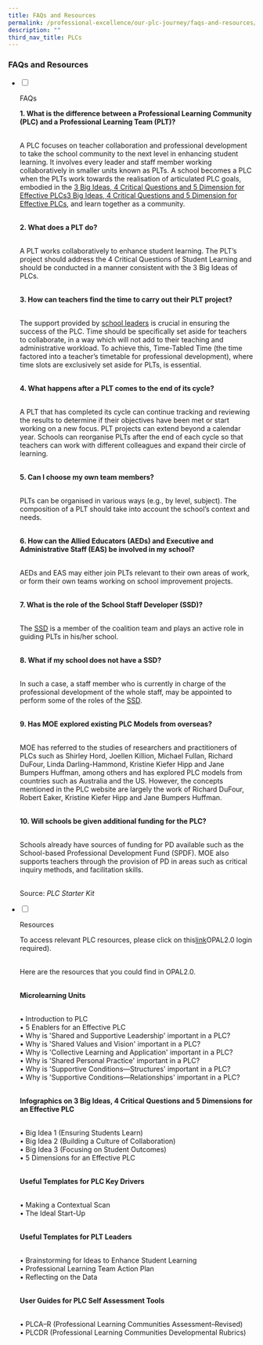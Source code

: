```yaml
---
title: FAQs and Resources
permalink: /professional-excellence/our-plc-journey/faqs-and-resources/
description: ""
third_nav_title: PLCs
---
```








### FAQs and Resources

<ul class="jekyllcodex_accordion">  
  
<li>  
  
<input type="checkbox" id="accordion1">  
  
<label for="accordion1">FAQs</label>  
  
<div>  
  
<p>
<b>1. What is the difference between a Professional Learning Community (PLC) and a Professional Learning Team (PLT)?</b><br><br>

A PLC focuses on teacher collaboration and professional development to take the school community to the next level in enhancing student learning. It involves every leader and staff member working collaboratively in smaller units known as PLTs. A school becomes a PLC when the PLTs work towards the realisation of articulated PLC goals, embodied in the <a href="link">3 Big Ideas, 4 Critical Questions and 5 Dimension for Effective PLCs</a>[3 Big Ideas, 4 Critical Questions and 5 Dimension for Effective PLCs](https://staging.d2dfevnwgxersp.amplifyapp.com/professional-excellence/Professional-Learning-Groups/ideas-questions-dimensions-for-effective-plcs/), and learn together as a community. <br><br>

<b>2. What does a PLT do?</b><br><br>

A PLT works collaboratively to enhance student learning. The PLT’s project should address the 4 Critical Questions of Student Learning and should be conducted in a manner consistent with the 3 Big Ideas of PLCs. <br><br>

<b>3. How can teachers find the time to carry out their PLT project?  </b><br><br>

The support provided by <a href="https://staging.d2dfevnwgxersp.amplifyapp.com/professional-excellence/Professional-Learning-Groups/developing-effective-plcs/">school leaders</a> is crucial in ensuring the success of the PLC. Time should be specifically set aside for teachers to collaborate, in a way which will not add to their teaching and administrative workload. To achieve this, Time-Tabled Time (the time factored into a teacher’s timetable for professional development), where time slots are exclusively set aside for PLTs, is essential. <br><br>

<b>4. What happens after a PLT comes to the end of its cycle?  </b><br><br>

A PLT that has completed its cycle can continue tracking and reviewing the results to determine if their objectives have been met or start working on a new focus. PLT projects can extend beyond a calendar year. Schools can reorganise PLTs after the end of each cycle so that teachers can work with different colleagues and expand their circle of learning.<br><br>

<b>5. Can I choose my own team members?  </b><br><br>

PLTs can be organised in various ways (e.g., by level, subject). The composition of a PLT should take into account the school’s context and needs.  <br><br>

<b>6. How can the Allied Educators (AEDs) and Executive and Administrative Staff (EAS) be involved in my school?  </b><br><br>

AEDs and EAS may either join PLTs relevant to their own areas of work, or form their own teams working on school improvement projects.<br><br>

<b>7. What is the role of the School Staff Developer (SSD)?  </b><br><br>

The <a href="https://staging.d2dfevnwgxersp.amplifyapp.com/professional-excellence/Professional-Learning-Groups/developing-effective-plcs/">SSD</a> is a member of the coalition team and plays an active role in guiding PLTs in his/her school. <br><br>

<b>8. What if my school does not have a SSD?  </b><br><br>

In such a case, a staff member who is currently in charge of the professional development of the whole staff, may be appointed to perform some of the roles of the <a href="https://staging.d2dfevnwgxersp.amplifyapp.com/professional-excellence/Professional-Learning-Groups/developing-effective-plcs/">SSD</a>. <Br><br>

<b>9. Has MOE explored existing PLC Models from overseas?  </b><br><br>

MOE has referred to the studies of researchers and practitioners of PLCs such as Shirley Hord, Joellen Killion, Michael Fullan, Richard DuFour, Linda Darling-Hammond, Kristine Kiefer Hipp and Jane Bumpers Huffman, among others and has explored PLC models from countries such as Australia and the US. However, the concepts mentioned in the PLC website are largely the work of Richard DuFour, Robert Eaker, Kristine Kiefer Hipp and Jane Bumpers Huffman. <br><br>

<b>10. Will schools be given additional funding for the PLC?  </b><br><br>

Schools already have sources of funding for PD available such as the School-based Professional Development Fund (SPDF). MOE also supports teachers through the provision of PD in areas such as critical inquiry methods, and facilitation skills.  <br><br>
  
Source: <i>PLC Starter Kit</i>
</p>  
  
</div>  
  
</li>  
<li>  
  
<input type="checkbox" id="accordion2">  
  
<label for="accordion2">Resources</label>  
  
<div>  
  
<p>
To access relevant PLC resources, please click on this<a href="https://www.opal2.moe.edu.sg/csl/content/perma?id=72031">link</a>OPAL2.0 login required). <br><br>

Here are the resources that you could find in OPAL2.0. 
<br><br>

<b>Microlearning Units  </b><br><br>

•   Introduction to PLC<br>
•   5 Enablers for an Effective PLC<br>
•   Why is 'Shared and Supportive Leadership' important in a PLC?<br>
•   Why is 'Shared Values and Vision' important in a PLC?<br>
•   Why is 'Collective Learning and Application' important in a PLC?<br>
•   Why is 'Shared Personal Practice' important in a PLC?<br>
•   Why is 'Supportive Conditions—Structures' important in a PLC?<br>
•   Why is 'Supportive Conditions—Relationships' important in a PLC?  <br><br>
    

<b>Infographics on 3 Big Ideas, 4 Critical Questions and 5 Dimensions for an Effective PLC</b><br><br>

•   Big Idea 1 (Ensuring Students Learn)<br>
•   Big Idea 2 (Building a Culture of Collaboration)<br>
•   Big Idea 3 (Focusing on Student Outcomes)<br>
•   5 Dimensions for an Effective PLC<br><br>

<b>Useful Templates for PLC Key Drivers  </b><br><br>

•   Making a Contextual Scan <br>
•   The Ideal Start-Up<br><br>

<b> Useful Templates for PLT Leaders</b><br><br>

•   Brainstorming for Ideas to Enhance Student Learning<br>
•   Professional Learning Team Action Plan<br>
•   Reflecting on the Data <br><br>

<b>User Guides for PLC Self Assessment Tools</b><br><br>

•   PLCA–R (Professional Learning Communities Assessment–Revised)<br>
•   PLCDR (Professional Learning Communities Developmental Rubrics)<br>
</p>  
  
</div>  
  
</li>  
  
</ul>